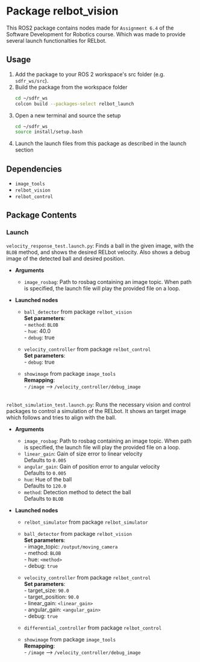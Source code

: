 # Package relbot_vision

This ROS2 package contains nodes made for `Assignment 6.4` of the Software Development for Robotics course. Which was made to provide several launch functionalties for RELbot.

## Usage

1. Add the package to your ROS 2 workspace's src folder (e.g. `sdfr_ws/src`).
2. Build the package from the workspace folder
   ```bash
   cd ~/sdfr_ws
   colcon build --packages-select relbot_launch
   ```
3. Open a new terminal and source the setup
   ```bash
   cd ~/sdfr_ws
   source install/setup.bash
   ```
4. Launch the launch files from this package as described in the launch section

## Dependencies

- `image_tools`
- `relbot_vision`
- `relbot_control`

## Package Contents

### Launch

`velocity_response_test.launch.py`: Finds a ball in the given image, with the `BLOB` method, and shows the desired RELbot velocity. Also shows a debug image of the detected ball and desired position.

- **Arguments**
   - `image_rosbag`: Path to rosbag containing an image topic. When path is specified, the launch file will play the provided file on a loop.

- **Launched nodes**
   - `ball_detector` from package `relbot_vision`  
      **Set parameters**:  
         - `method`: `BLOB`  
         - `hue`: 40.0  
         - `debug`: true   

   - `velocity_controller` from package `relbot_control`  
      **Set parameters**:  
         - `debug`: true

   - `showimage` from package `image_tools`  
      **Remapping**:  
         - `/image` --> `/velocity_controller/debug_image`  
&nbsp;

`relbot_simulation_test.launch.py`: Runs the necessary vision and control packages to control a simulation of the RELbot. It shows an target image which follows and tries to align with the ball.

- **Arguments**
   - `image_rosbag`: Path to rosbag containing an image topic. When path is specified, the launch file will play the provided file on a loop.
   - `linear_gain`: Gain of size error to linear velocity  
   Defaults to `0.005`
   - `angular_gain`: Gain of position error to angular velocity  
   Defaults to `0.005`
   - `hue`: Hue of the ball  
   Defaults to `120.0`
   - `method`: Detection method to detect the ball  
   Defaults to `BLOB`


- **Launched nodes**
   - `relbot_simulator` from package `relbot_simulator`
   - `ball_detector` from package `relbot_vision`  
      **Set parameters**:  
         - image_topic: `/output/moving_camera`  
         - method: `BLOB`  
         - hue: `<method>`  
         - debug: `true`   

   - `velocity_controller` from package `relbot_control`  
      **Set parameters**:  
         - target_size: `90.0`  
         - target_position: `90.0`  
         - linear_gain: `<linear_gain>`  
         - angular_gain: `<angular_gain>`  
         - debug: `true`

   - `differential_controller` from package `relbot_control`  

   - `showimage` from package `image_tools`  
      **Remapping**:  
         - `/image` --> `/velocity_controller/debug_image`